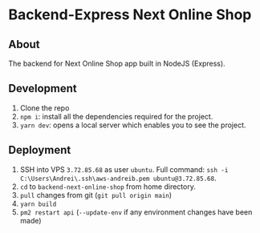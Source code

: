 # Backend-Express Next Online Shop

## About

The backend for Next Online Shop app built in NodeJS (Express).

## Development

1. Clone the repo
2. `npm i`: install all the dependencies required for the project.
3. `yarn dev`: opens a local server which enables you to see the project.

## Deployment

1. SSH into VPS `3.72.85.68` as user `ubuntu`. Full command: `ssh -i C:\Users\Andrei\.ssh\aws-andreib.pem ubuntu@3.72.85.68`.
2. `cd` to `backend-next-online-shop` from home directory.
3. `pull` changes from git (`git pull origin main`)
4. `yarn build`
5. `pm2 restart api` (`--update-env` if any environment changes have been made)
